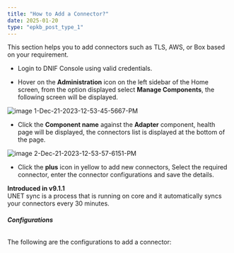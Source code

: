 ```yaml
---
title: "How to Add a Connector?"
date: 2025-01-20
type: "epkb_post_type_1"
---
```


This section helps you to add connectors such as TLS, AWS, or Box based on your requirement.

- Login to DNIF Console using valid credentials.

- Hover on the **Administration** icon on the left sidebar of the Home screen, from the option displayed select **Manage Components**, the following screen will be displayed.

![image 1-Dec-21-2023-12-53-45-5667-PM](./images/image%201-Dec-21-2023-12-53-45-5667-PM.jpg)

- Click the **Component name** against the **Adapter** component, health page will be displayed, the connectors list is displayed at the bottom of the page.

![image 2-Dec-21-2023-12-53-57-6151-PM](images/image202-Dec-21-2023-12-53-57-6151-PM.jpg)

- Click the **plus** icon in yellow to add new connectors, Select the required connector, enter the connector configurations and save the details. 

**Introduced in v9.1.1**  
UNET sync is a process that is running on core and it automatically syncs your connectors every 30 minutes.

###### **Configurations**

The following are the configurations to add a connector:

